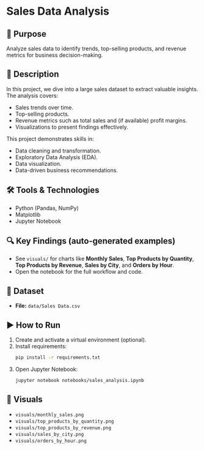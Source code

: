 # Sales Data Analysis

## 📌 Purpose
Analyze sales data to identify trends, top-selling products, and revenue metrics for business decision-making.

## 📖 Description
In this project, we dive into a large sales dataset to extract valuable insights.
The analysis covers:
- Sales trends over time.
- Top-selling products.
- Revenue metrics such as total sales and (if available) profit margins.
- Visualizations to present findings effectively.

This project demonstrates skills in:
- Data cleaning and transformation.
- Exploratory Data Analysis (EDA).
- Data visualization.
- Data-driven business recommendations.

## 🛠 Tools & Technologies
- Python (Pandas, NumPy)
- Matplotlib
- Jupyter Notebook

## 🔍 Key Findings (auto-generated examples)
- See `visuals/` for charts like **Monthly Sales**, **Top Products by Quantity**, **Top Products by Revenue**, **Sales by City**, and **Orders by Hour**.
- Open the notebook for the full workflow and code.

## 📂 Dataset
- **File:** `data/Sales Data.csv`

## ▶ How to Run
1. Create and activate a virtual environment (optional).
2. Install requirements:
   ```bash
   pip install -r requirements.txt
   ```
3. Open Jupyter Notebook:
   ```bash
   jupyter notebook notebooks/sales_analysis.ipynb
   ```

## 📸 Visuals
- `visuals/monthly_sales.png`
- `visuals/top_products_by_quantity.png`
- `visuals/top_products_by_revenue.png`
- `visuals/sales_by_city.png`
- `visuals/orders_by_hour.png`

